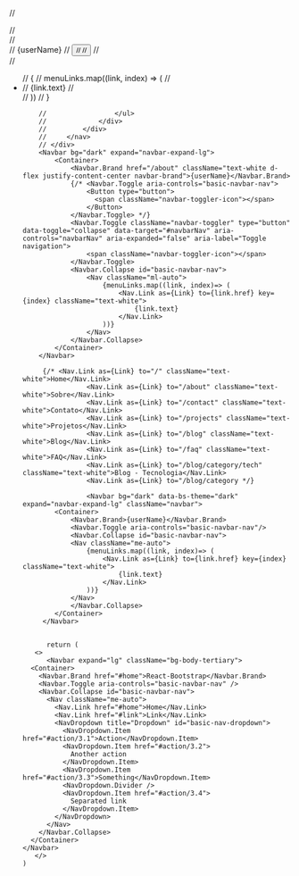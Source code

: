  // <div className="centralizar">
        //     <nav className="navbar navbar-expand-lg navbar-dark bg-dark">
        //         <div className="container">
        //             <Link className="navbar-brand" to="/about">{userName}</Link>
        //             <button className="navbar-toggler" type="button" data-toggle="collapse" data-target="#navbarNav" aria-controls="navbarNav" aria-expanded="false" aria-label="Toggle navigation">
        //                 <span className="navbar-toggler-icon"></span>
        //             </button>
        //             <div className="collapse navbar-collapse" id="navbarNav">
        //                 <ul className="navbar-nav ml-auto">
        //                     {
        //                         menuLinks.map((link, index) => (
        //                             <li className="nav-item" key={index}>
        //                                 <Link className="nav-link" to={link.href}>{link.text}</Link>
        //                             </li>
        //                         ))
        //                     }
                        
        //                 </ul>
        //             </div>
        //         </div>
        //     </nav>
        // </div>
        <Navbar bg="dark" expand="navbar-expand-lg">
            <Container>
                <Navbar.Brand href="/about" className="text-white d-flex justify-content-center navbar-brand">{userName}</Navbar.Brand>
                {/* <Navbar.Toggle aria-controls="basic-navbar-nav">
                    <Button type="button">
                      <span className="navbar-toggler-icon"></span>
                    </Button>
                </Navbar.Toggle> */}
                <Navbar.Toggle className="navbar-toggler" type="button" data-toggle="collapse" data-target="#navbarNav" aria-controls="navbarNav" aria-expanded="false" aria-label="Toggle navigation">
                    <span className="navbar-toggler-icon"></span>
                </Navbar.Toggle>
                <Navbar.Collapse id="basic-navbar-nav">
                    <Nav className="ml-auto">
                        {menuLinks.map((link, index)=> (
                            <Nav.Link as={Link} to={link.href} key={index} className="text-white">
                                {link.text}
                            </Nav.Link>
                        ))}
                    </Nav>
                </Navbar.Collapse>
            </Container>
        </Navbar>

         {/* <Nav.Link as={Link} to="/" className="text-white">Home</Nav.Link>
                    <Nav.Link as={Link} to="/about" className="text-white">Sobre</Nav.Link>
                    <Nav.Link as={Link} to="/contact" className="text-white">Contato</Nav.Link>
                    <Nav.Link as={Link} to="/projects" className="text-white">Projetos</Nav.Link>
                    <Nav.Link as={Link} to="/blog" className="text-white">Blog</Nav.Link>
                    <Nav.Link as={Link} to="/faq" className="text-white">FAQ</Nav.Link>
                    <Nav.Link as={Link} to="/blog/category/tech" className="text-white">Blog - Tecnologia</Nav.Link>
                    <Nav.Link as={Link} to="/blog/category */}

                    <Navbar bg="dark" data-bs-theme="dark" expand="navbar-expand-lg" className="navbar">
            <Container>
                <Navbar.Brand>{userName}</Navbar.Brand>
                <Navbar.Toggle aria-controls="basic-navbar-nav"/>
                <Navbar.Collapse id="basic-navbar-nav">
                <Nav className="me-auto">
                    {menuLinks.map((link, index)=> (
                        <Nav.Link as={Link} to={link.href} key={index} className="text-white">
                            {link.text}
                        </Nav.Link>
                    ))}
                </Nav>
                </Navbar.Collapse>
            </Container>
         </Navbar>


          return (
       <>
          <Navbar expand="lg" className="bg-body-tertiary">
      <Container>
        <Navbar.Brand href="#home">React-Bootstrap</Navbar.Brand>
        <Navbar.Toggle aria-controls="basic-navbar-nav" />
        <Navbar.Collapse id="basic-navbar-nav">
          <Nav className="me-auto">
            <Nav.Link href="#home">Home</Nav.Link>
            <Nav.Link href="#link">Link</Nav.Link>
            <NavDropdown title="Dropdown" id="basic-nav-dropdown">
              <NavDropdown.Item href="#action/3.1">Action</NavDropdown.Item>
              <NavDropdown.Item href="#action/3.2">
                Another action
              </NavDropdown.Item>
              <NavDropdown.Item href="#action/3.3">Something</NavDropdown.Item>
              <NavDropdown.Divider />
              <NavDropdown.Item href="#action/3.4">
                Separated link
              </NavDropdown.Item>
            </NavDropdown>
          </Nav>
        </Navbar.Collapse>
      </Container>
    </Navbar>
       </>
    )